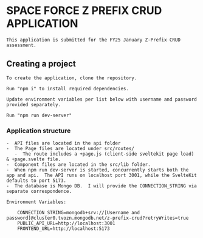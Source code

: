 # SPACE FORCE Z PREFIX CRUD APPLICATION

    This application is submitted for the FY25 January Z-Prefix CRUD assessment.

## Creating a project

    To create the application, clone the repository.

    Run "npm i" to install required dependencies.

    Update environment variables per list below with username and password provided separately.

    Run "npm run dev-server"

### Application structure

    -  API files are located in the api folder
    -  The Page files are located under src/routes/
       -  The route includes a +page.js (client-side sveltekit page load) & +page.svelte file.
    -  Component files are located in the src/lib folder.
    -  When npm run dev-server is started, concurrently starts both the app and api.  The API runs on localhost port 3001, while the SvelteKit defaults to port 5173.
    -  The database is Mongo DB.  I will provide the CONNECTION_STRING via separate correspondence.

    Environment Variables:

        CONNECTION_STRING=mongodb+srv://[Username and password]@cluster0.tvozn.mongodb.net/z-prefix-crud?retryWrites=true
        PUBLIC_API_URL=http://localhost:3001
        FRONTEND_URL=http://localhost:5173
